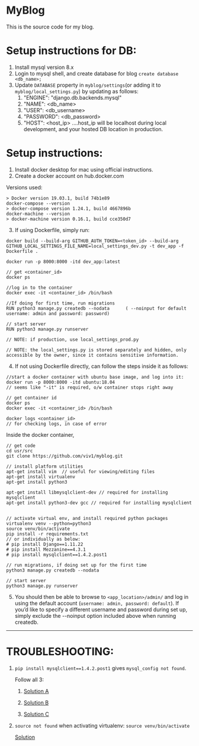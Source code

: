 # MyBlog

This is the source code for my blog.

# Setup instructions for DB:

1. Install mysql version 8.x
2. Login to mysql shell, and create database for blog
`create database <db_name>;`
3. Update `DATABASE` property in `myblog/settings`(or adding it to `myblog/local_settings.py`) by updating as follows:
    1. "ENGINE": "django.db.backends.mysql"
    2. "NAME": <db_name>
    3. "USER": <db_username>
    4. "PASSWORD": <db_password>
    5. "HOST": <host_ip> ....host_ip will be localhost during local development, and your hosted DB location in production. 

# Setup instructions:

1. Install docker desktop for mac using official instructions.
2. Create a docker account on hub.docker.com

Versions used:
```docker -v
> Docker version 19.03.1, build 74b1e89
docker-compose --version
> docker-compose version 1.24.1, build 4667896b
docker-machine --version
> docker-machine version 0.16.1, build cce350d7
```

3. If using Dockerfile, simply run:


```
docker build --build-arg GITHUB_AUTH_TOKEN=<token_id> --build-arg GITHUB_LOCAL_SETTINGS_FILE_NAME=local_settings_dev.py -t dev_app -f Dockerfile .

docker run -p 8000:8000 -itd dev_app:latest

// get <container_id>
docker ps

//log in to the container
docker exec -it <container_id> /bin/bash

//If doing for first time, run migrations
RUN python3 manage.py createdb --nodata      ( --noinput for default username: admin and password: password)

// start server
RUN python3 manage.py runserver

// NOTE: if production, use local_settings_prod.py

// NOTE: the local_settings.py is stored separately and hidden, only accessible by the owner, since it contains sensitive information.
```

4. If not using Dockerfile directly, can follow the steps inside it as follows: 



```
//start a docker container with ubuntu base image, and log into it:
docker run -p 8000:8000 -itd ubuntu:18.04
// seems like "-it" is required, o/w container stops right away

// get container id
docker ps 
docker exec -it <container_id> /bin/bash

docker logs <container_id> 
// for checking logs, in case of error
```

Inside the docker container, 

```
// get code
cd usr/src
git clone https://github.com/viv1/myblog.git

// install platform utilities
apt-get install vim  // useful for viewing/editing files
apt-get install virtualenv
apt-get install python3

apt-get install libmysqlclient-dev // required for installing mysqlclient
apt-get install python3-dev gcc // required for installing mysqlclient


// activate virtual env, and install required python packages
virtualenv venv --python=python3
source venv/bin/activate
pip install -r requirements.txt
// or individually as below:
# pip install Django==1.11.22
# pip install Mezzanine==4.3.1
# pip install mysqlclient==1.4.2.post1

// run migrations, if doing set up for the first time
python3 manage.py createdb --nodata

// start server
python3 manage.py runserver
```

5. You should then be able to browse to `<app_location>/admin/` and log in using the default account (`username: admin, password: default`). If you’d like to specify a different username and password during set up, simply exclude the --noinput option included above when running createdb.


-----------------

# TROUBLESHOOTING:

1. `pip install mysqlclient==1.4.2.post1` gives `mysql_config not found`.

    Follow all 3:

    1. [Solution A](https://stackoverflow.com/questions/7475223/mysql-config-not-found-when-installing-mysqldb-python-interface)

    2. [Solution B](https://stackoverflow.com/questions/22571848/debugging-the-error-gcc-error-x86-64-linux-gnu-gcc-no-such-file-or-directory)

    3. [Solution C](https://stackoverflow.com/questions/21530577/fatal-error-python-h-no-such-file-or-directory)

2. `source not found` when activating virtualenv: `source venv/bin/activate`

    [Solution](https://stackoverflow.com/questions/20635472/using-the-run-instruction-in-a-dockerfile-with-source-does-not-work)
